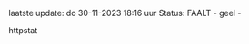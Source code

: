 laatste update: 
do 30-11-2023 18:16   uur 
Status: FAALT - geel - 
<div class="service Y">httpstat</div>
